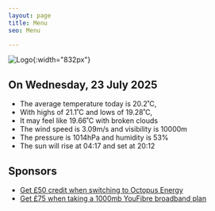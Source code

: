 ```yaml
---
layout: page
title: Menu
seo: Menu

---
```


![Logo](/images/logo.jpg){:width="832px"}

<!-- weather_marker starts -->
## On Wednesday, 23 July 2025

- The average temperature today is 20.2˚C,
- With highs of 21.1˚C and lows of 19.28˚C,
- It may feel like 19.66˚C with broken clouds
- The wind speed is 3.09m/s and visibility is 10000m
- The pressure is 1014hPa and humidity is 53%
- The sun will rise at 04:17 and set at 20:12

<!-- weather_marker ends -->

## Sponsors

- [Get £50 credit when switching to Octopus Energy](https://bit.ly/3oD1nnS)
- [Get £75 when taking a 1000mb YouFibre broadband plan](https://aklam.io/91zWhU?)
